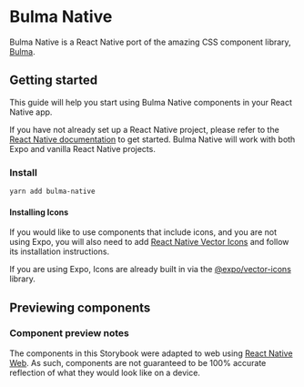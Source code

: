 # Bulma Native

Bulma Native is a React Native port of the amazing CSS component library, [Bulma](https://bulma.io/).

## Getting started

This guide will help you start using Bulma Native components in your React Native app.

If you have not already set up a React Native project, please refer to
the [React Native documentation](https://reactnative.dev/docs/environment-setup) to
get started. Bulma Native will work with both Expo and vanilla React Native projects.

### Install

```bash
yarn add bulma-native
```

#### Installing Icons

If you would like to use components that include icons, and you are not using Expo, you will also need
to add [React Native Vector Icons](https://github.com/oblador/react-native-vector-icons) and follow its
installation instructions.

If you are using Expo, Icons are already built in via the [@expo/vector-icons](https://docs.expo.io/guides/icons/)
library.

## Previewing components

### Component preview notes

The components in this Storybook were adapted to web using [React Native Web](https://github.com/necolas/react-native-web).
As such, components are not guaranteed to be 100% accurate reflection of what they would look like on a device.
